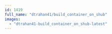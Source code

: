 ```yaml
---
id: 1419
full_name: "dtrahan41/build_container_on_shub"
images: 
  - "dtrahan41-build_container_on_shub-latest"
---
```


